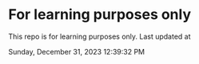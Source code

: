 # For learning purposes only
This repo is for learning purposes only.
Last updated at

Sunday, December 31, 2023 12:39:32 PM

